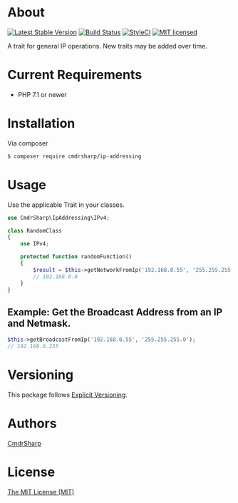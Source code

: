 # About
[![Latest Stable Version](https://poser.pugx.org/cmdrsharp/ip-addressing/v/stable)](https://packagist.org/packages/cmdrsharp/ip-addressing)
[![Build Status](https://travis-ci.org/CmdrSharp/ip-addressing.svg?branch=master)](https://travis-ci.org/CmdrSharp/ip-addressing)
[![StyleCI](https://github.styleci.io/repos/203584133/shield?branch=master)](https://github.styleci.io/repos/203584133)
[![MIT licensed](https://img.shields.io/badge/license-MIT-blue.svg)](./LICENSE)

A trait for general IP operations. New traits may be added over time.

# Current Requirements
* PHP 7.1 or newer

# Installation
Via composer
```bash
$ composer require cmdrsharp/ip-addressing
```

# Usage
Use the applicable Trait in your classes.
```php
use CmdrSharp\IpAddressing\IPv4;

class RandomClass
{
	use IPv4;

	protected function randomFunction()
	{
		$result = $this->getNetworkFromIp('192.168.0.55', '255.255.255.0');
		// 192.168.0.0
	}
}
```

## Example: Get the Broadcast Address from an IP and Netmask.
```php
$this->getBroadcastFromIp('192.168.0.55', '255.255.255.0');
// 192.168.0.255
```

# Versioning
This package follows [Explicit Versioning](https://github.com/exadra37-versioning/explicit-versioning).

# Authors
[CmdrSharp](https://github.com/CmdrSharp)

# License
[The MIT License (MIT)](LICENSE)
